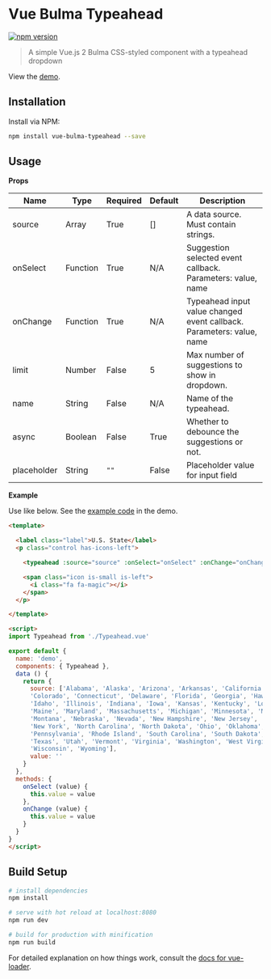 # Vue Bulma Typeahead

[![npm version](https://badge.fury.io/js/vue-bulma-typeahead.svg)](https://badge.fury.io/js/vue-bulma-typeahead)

> A simple Vue.js 2 Bulma CSS-styled component with a typeahead dropdown

View the [demo](https://roseware.github.io/vue-bulma-typeahead/).

## Installation

Install via NPM:

``` bash
npm install vue-bulma-typeahead --save
```

## Usage

**Props**

|Name|Type|Required|Default|Description|
|----|----|--------|-------|-----------|
|source|Array|True|[]|A data source. Must contain strings.|
|onSelect|Function|True|N/A|Suggestion selected event callback. Parameters: value, name|
|onChange|Function|True|N/A|Typeahead input value changed event callback. Parameters: value, name|
|limit|Number|False|5|Max number of suggestions to show in dropdown.|
|name|String|False|N/A|Name of the typeahead.|
|async|Boolean|False|True|Whether to debounce the suggestions or not.|
|placeholder|String|`""`|False|Placeholder value for input field|

**Example**

Use like below. See the [example code](https://github.com/roseware/vue-bulma-typeahead/blob/master/src/Demo.vue) in the demo.

``` html
<template>

  <label class="label">U.S. State</label>
  <p class="control has-icons-left">

    <typeahead :source="source" :onSelect="onSelect" :onChange="onChange" :limit="5"></typeahead>

    <span class="icon is-small is-left">
      <i class="fa fa-magic"></i>
    </span>
  </p>

</template>

<script>
import Typeahead from './Typeahead.vue'

export default {
  name: 'demo',
  components: { Typeahead },
  data () {
    return {
      source: ['Alabama', 'Alaska', 'Arizona', 'Arkansas', 'California',
      'Colorado', 'Connecticut', 'Delaware', 'Florida', 'Georgia', 'Hawaii',
      'Idaho', 'Illinois', 'Indiana', 'Iowa', 'Kansas', 'Kentucky', 'Louisiana',
      'Maine', 'Maryland', 'Massachusetts', 'Michigan', 'Minnesota', 'Mississippi',
      'Montana', 'Nebraska', 'Nevada', 'New Hampshire', 'New Jersey', 'New Mexico',
      'New York', 'North Carolina', 'North Dakota', 'Ohio', 'Oklahoma', 'Oregon',
      'Pennsylvania', 'Rhode Island', 'South Carolina', 'South Dakota', 'Tennessee',
      'Texas', 'Utah', 'Vermont', 'Virginia', 'Washington', 'West Virginia',
      'Wisconsin', 'Wyoming'],
      value: ''
    }
  },
  methods: {
    onSelect (value) {
      this.value = value
    },
    onChange (value) {
      this.value = value
    }
  }
}
</script>
```

## Build Setup

``` bash
# install dependencies
npm install

# serve with hot reload at localhost:8080
npm run dev

# build for production with minification
npm run build
```

For detailed explanation on how things work, consult the [docs for vue-loader](http://vuejs.github.io/vue-loader).
